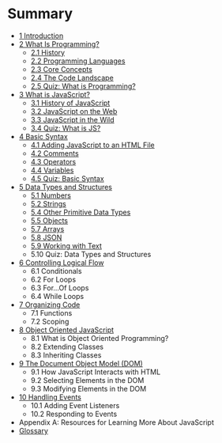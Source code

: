 # Summary

* [1 Introduction](README.md)
* [2 What Is Programming?](what-is-programming/README.md)
  * [2.1 History](what-is-programming/history.md)
  * [2.2 Programming Languages](what-is-programming/23-programming-languages.md)
  * [2.3 Core Concepts](what-is-programming/core-concepts.md)
  * [2.4 The Code Landscape](what-is-programming/24-the-code-landscape.md)
  * [2.5 Quiz: What is Programming?](what-is-programming/section-1-quiz.md)
* [3 What is JavaScript?](what-is-javascript/README.md)
  * [3.1 History of JavaScript](what-is-javascript/31-history-of-javascript.md)
  * [3.2 JavaScript on the Web](what-is-javascript/32-javascript-on-the-web.md)
  * [3.3 JavaScript in the Wild](what-is-javascript/33-javascript-in-the-wild.md)
  * [3.4 Quiz: What is JS? ](what-is-javascript/34-quiz-what-is-js.md)
* [4 Basic Syntax](basic-syntax/README.md)
  * [4.1 Adding JavaScript to an HTML File](basic-syntax/41-adding-javascript-to-an-html-file.md)
  * [4.2 Comments](basic-syntax/comments.md)
  * [4.3 Operators](basic-syntax/43-operators.md)
  * [4.4 Variables](basic-syntax/45-variables.md)
  * [4.5 Quiz: Basic Syntax](basic-syntax/46-quiz-basic-syntax.md)
* [5 Data Types and Structures](data-types/README.md)
  * [5.1 Numbers](data-types/51-numbers.md)
  * [5.2 Strings](data-types/52-strings.md)
  * [5.4 Other Primitive Data Types](data-types/54-other-primitive-data-types.md)
  * [5.5 Objects](data-types/55-objects.md)
  * [5.7 Arrays](data-types/55-arrays.md)
  * [5.8 JSON](data-types/57-json.md)
  * [5.9 Working with Text](data-types/58-working-with-text.md)
  * 5.10 Quiz: Data Types and Structures
* [6 Controlling Logical Flow](controlling-logical-flow/README.md)
  * 6.1 Conditionals
  * 6.2 For Loops
  * 6.3 For...Of Loops
  * 6.4 While Loops
* [7 Organizing Code](organizing-code/README.md)
  * 7.1 Functions
  * 7.2 Scoping
* [8 Object Oriented JavaScript](object-oriented-javascript/README.md)
  * 8.1 What is Object Oriented Programming?
  * 8.2 Extending Classes
  * 8.3 Inheriting Classes
* [9 The Document Object Model \(DOM\)](the-document-object-model/README.md)
  * 9.1 How JavaScript Interacts with HTML
  * 9.2 Selecting Elements in the DOM
  * 9.3 Modifying Elements in the DOM
* [10 Handling Events](handling-events/README.md)
  * 10.1 Adding Event Listeners
  * 10.2 Responding to Events
* Appendix A: Resources for Learning More About JavaScript
* [Glossary](/GLOSSARY.md)

